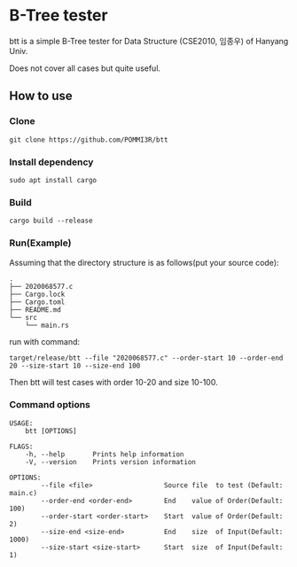 # B-Tree tester

btt is a simple B-Tree tester for Data Structure (CSE2010, 임종우) of Hanyang Univ.

Does not cover all cases but quite useful.

## How to use
### Clone

```
git clone https://github.com/POMMI3R/btt
```

### Install dependency

```
sudo apt install cargo
```

### Build

```
cargo build --release
```

### Run(Example)

Assuming that the directory structure is as follows(put your source code):

```
.
├── 2020068577.c
├── Cargo.lock
├── Cargo.toml
├── README.md
└── src
    └── main.rs
```

run with command:

```
target/release/btt --file "2020068577.c" --order-start 10 --order-end 20 --size-start 10 --size-end 100
```

Then btt will test cases with order 10-20 and size 10-100.

### Command options

```
USAGE:
    btt [OPTIONS]

FLAGS:
    -h, --help       Prints help information
    -V, --version    Prints version information

OPTIONS:
        --file <file>                  Source file  to test (Default: main.c)
        --order-end <order-end>        End    value of Order(Default:    100)
        --order-start <order-start>    Start  value of Order(Default:      2)
        --size-end <size-end>          End    size  of Input(Default:   1000)
        --size-start <size-start>      Start  size  of Input(Default:      1)
```